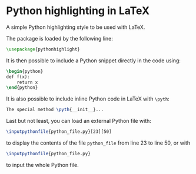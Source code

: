 Python highlighting in LaTeX
============================

A simple Python highlighting style to be used with LaTeX.

The package is loaded by the following line:

```tex
\usepackage{pythonhighlight}
```

It is then possible to include a Python snippet directly in the code using:

```tex
\begin{python}
def f(x):
    return x
\end{python}
```

It is also possible to include inline Python code in LaTeX with ``\pyth``:

```tex
The special method \pyth{__init__}... 
```

Last but not least, you can load an external Python file with:
```tex
\inputpythonfile{python_file.py}[23][50]
```
to display the contents of the file ``python_file`` from line 23 to line 50,
or with
```tex
\inputpythonfile{python_file.py}
```
to input the whole Python file.
